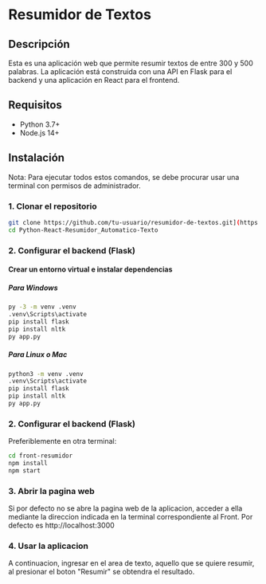 # Resumidor de Textos

## Descripción

Esta es una aplicación web que permite resumir textos de entre 300 y 500 palabras. La aplicación está construida con una API en Flask para el backend y una aplicación en React para el frontend.

## Requisitos

- Python 3.7+
- Node.js 14+

## Instalación

Nota: Para ejecutar todos estos comandos, se debe procurar usar una terminal con permisos de administrador.

### 1. Clonar el repositorio

```bash
git clone https://github.com/tu-usuario/resumidor-de-textos.git](https://github.com/1KVueltasAlCampo/Python-React-Resumidor_Automatico-Texto
cd Python-React-Resumidor_Automatico-Texto
```

### 2. Configurar el backend (Flask)
#### Crear un entorno virtual e instalar dependencias
##### Para Windows
```bash
py -3 -m venv .venv
.venv\Scripts\activate
pip install flask
pip install nltk
py app.py 
```
##### Para Linux o Mac
```bash
python3 -m venv .venv
.venv\Scripts\activate
pip install flask
pip install nltk
py app.py 
```
### 2. Configurar el backend (Flask)
Preferiblemente en otra terminal:
```bash
cd front-resumidor
npm install
npm start
```

### 3. Abrir la pagina web
Si por defecto no se abre la pagina web de la aplicacion, acceder a ella mediante la direccion indicada en la terminal correspondiente al Front. Por defecto es http://localhost:3000

### 4. Usar la aplicacion
A continuacion, ingresar en el area de texto, aquello que se quiere resumir, al presionar el boton "Resumir" se obtendra el resultado.

